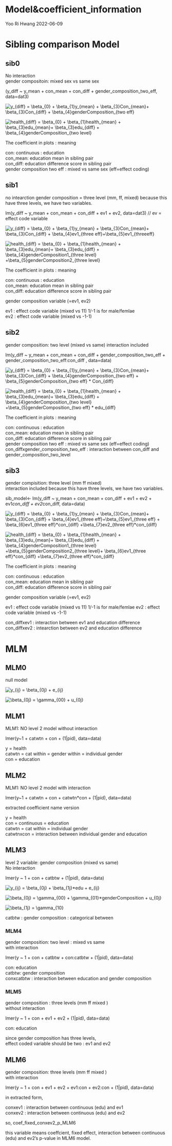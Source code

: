 Model&coefficient_information
================
Yoo Ri Hwang
2022-06-09

# Sibling comparison Model

## sib0

No interaction  
gender compositoin: mixed sex vs same sex

(y_diff \~ y_mean + con_mean + con_diff + gender_composition_two_eff,
data=dat3)

![y\_{diff} = \\beta\_{0} + \\beta\_{1}y\_{mean} + \\beta\_{3}Con\_{mean}+ \\beta\_{3}Con\_{diff} + \\beta\_{4}genderComposition\_{two eff}](https://latex.codecogs.com/png.image?%5Cdpi%7B110%7D&space;%5Cbg_white&space;y_%7Bdiff%7D%20%3D%20%5Cbeta_%7B0%7D%20%2B%20%5Cbeta_%7B1%7Dy_%7Bmean%7D%20%2B%20%5Cbeta_%7B3%7DCon_%7Bmean%7D%2B%20%5Cbeta_%7B3%7DCon_%7Bdiff%7D%20%2B%20%5Cbeta_%7B4%7DgenderComposition_%7Btwo%20eff%7D "y_{diff} = \beta_{0} + \beta_{1}y_{mean} + \beta_{3}Con_{mean}+ \beta_{3}Con_{diff} + \beta_{4}genderComposition_{two eff}")

![health\_{diff} = \\beta\_{0} + \\beta\_{1}health\_{mean} + \\beta\_{3}edu\_{mean}+ \\beta\_{3}edu\_{diff} + \\beta\_{4}genderComposition\_{two level}](https://latex.codecogs.com/png.image?%5Cdpi%7B110%7D&space;%5Cbg_white&space;health_%7Bdiff%7D%20%3D%20%5Cbeta_%7B0%7D%20%2B%20%5Cbeta_%7B1%7Dhealth_%7Bmean%7D%20%2B%20%5Cbeta_%7B3%7Dedu_%7Bmean%7D%2B%20%5Cbeta_%7B3%7Dedu_%7Bdiff%7D%20%2B%20%5Cbeta_%7B4%7DgenderComposition_%7Btwo%20level%7D "health_{diff} = \beta_{0} + \beta_{1}health_{mean} + \beta_{3}edu_{mean}+ \beta_{3}edu_{diff} + \beta_{4}genderComposition_{two level}")

The coefficient in plots : meaning

con: continuous : education  
con_mean: education mean in sibling pair  
con_diff: education difference score in sibling pair  
gender composition two eff : mixed vs same sex (eff=effect coding)

## sib1

no intearction gender composition = three level (mm, ff, mixed) because
this have three levels, we have two variables.

lm(y_diff \~ y_mean + con_mean + con_diff + ev1 + ev2, data=dat3) // ev
= effect code variable

![y\_{diff} = \\beta\_{0} + \\beta\_{1}y\_{mean} + \\beta\_{3}Con\_{mean}+ \\beta\_{3}Con\_{diff} + \\beta\_{4}ev1\_{three eff}+\\beta\_{5}ev1\_{threeeff}](https://latex.codecogs.com/png.image?%5Cdpi%7B110%7D&space;%5Cbg_white&space;y_%7Bdiff%7D%20%3D%20%5Cbeta_%7B0%7D%20%2B%20%5Cbeta_%7B1%7Dy_%7Bmean%7D%20%2B%20%5Cbeta_%7B3%7DCon_%7Bmean%7D%2B%20%5Cbeta_%7B3%7DCon_%7Bdiff%7D%20%2B%20%5Cbeta_%7B4%7Dev1_%7Bthree%20eff%7D%2B%5Cbeta_%7B5%7Dev1_%7Bthreeeff%7D "y_{diff} = \beta_{0} + \beta_{1}y_{mean} + \beta_{3}Con_{mean}+ \beta_{3}Con_{diff} + \beta_{4}ev1_{three eff}+\beta_{5}ev1_{threeeff}")

![health\_{diff} = \\beta\_{0} + \\beta\_{1}health\_{mean} + \\beta\_{3}edu\_{mean}+ \\beta\_{3}edu\_{diff} + \\beta\_{4}genderComposition1\_{three level} +\\beta\_{5}genderComposition2\_{three level} ](https://latex.codecogs.com/png.image?%5Cdpi%7B110%7D&space;%5Cbg_white&space;health_%7Bdiff%7D%20%3D%20%5Cbeta_%7B0%7D%20%2B%20%5Cbeta_%7B1%7Dhealth_%7Bmean%7D%20%2B%20%5Cbeta_%7B3%7Dedu_%7Bmean%7D%2B%20%5Cbeta_%7B3%7Dedu_%7Bdiff%7D%20%2B%20%5Cbeta_%7B4%7DgenderComposition1_%7Bthree%20level%7D%20%2B%5Cbeta_%7B5%7DgenderComposition2_%7Bthree%20level%7D%20 "health_{diff} = \beta_{0} + \beta_{1}health_{mean} + \beta_{3}edu_{mean}+ \beta_{3}edu_{diff} + \beta_{4}genderComposition1_{three level} +\beta_{5}genderComposition2_{three level} ")

The coefficient in plots : meaning

con: continuous : education  
con_mean: education mean in sibling pair  
con_diff: education difference score in sibling pair

gender composition variable (=ev1, ev2)

ev1 : effect code variable (mixed vs 11) 1/-1 is for male/femlae  
ev2 : effect code variable (mixed vs -1-1)

## sib2

gender composition: two level (mixed vs same) interaction included

lm(y_diff \~ y_mean + con_mean + con_diff + gender_composition_two_eff +
gender_composition_two_eff:con_diff , data=data)

![y\_{diff} = \\beta\_{0} + \\beta\_{1}y\_{mean} + \\beta\_{3}Con\_{mean}+ \\beta\_{3}Con\_{diff} + \\beta\_{4}genderComposition\_{two eff} + \\beta\_{5}genderComposition\_{two eff} \* Con\_{diff}](https://latex.codecogs.com/png.image?%5Cdpi%7B110%7D&space;%5Cbg_white&space;y_%7Bdiff%7D%20%3D%20%5Cbeta_%7B0%7D%20%2B%20%5Cbeta_%7B1%7Dy_%7Bmean%7D%20%2B%20%5Cbeta_%7B3%7DCon_%7Bmean%7D%2B%20%5Cbeta_%7B3%7DCon_%7Bdiff%7D%20%2B%20%5Cbeta_%7B4%7DgenderComposition_%7Btwo%20eff%7D%20%2B%20%5Cbeta_%7B5%7DgenderComposition_%7Btwo%20eff%7D%20%2A%20Con_%7Bdiff%7D "y_{diff} = \beta_{0} + \beta_{1}y_{mean} + \beta_{3}Con_{mean}+ \beta_{3}Con_{diff} + \beta_{4}genderComposition_{two eff} + \beta_{5}genderComposition_{two eff} * Con_{diff}")

![health\_{diff} = \\beta\_{0} + \\beta\_{1}health\_{mean} + \\beta\_{3}edu\_{mean}+ \\beta\_{3}edu\_{diff} + \\beta\_{4}genderComposition\_{two level} +\\beta\_{5}genderComposition\_{two eff} \* edu\_{diff}](https://latex.codecogs.com/png.image?%5Cdpi%7B110%7D&space;%5Cbg_white&space;health_%7Bdiff%7D%20%3D%20%5Cbeta_%7B0%7D%20%2B%20%5Cbeta_%7B1%7Dhealth_%7Bmean%7D%20%2B%20%5Cbeta_%7B3%7Dedu_%7Bmean%7D%2B%20%5Cbeta_%7B3%7Dedu_%7Bdiff%7D%20%2B%20%5Cbeta_%7B4%7DgenderComposition_%7Btwo%20level%7D%20%2B%5Cbeta_%7B5%7DgenderComposition_%7Btwo%20eff%7D%20%2A%20edu_%7Bdiff%7D "health_{diff} = \beta_{0} + \beta_{1}health_{mean} + \beta_{3}edu_{mean}+ \beta_{3}edu_{diff} + \beta_{4}genderComposition_{two level} +\beta_{5}genderComposition_{two eff} * edu_{diff}")

The coefficient in plots : meaning

con: continuous : education  
con_mean: education mean in sibling pair  
con_diff: education difference score in sibling pair  
gender composition two eff : mixed vs same sex (eff=effect coding)  
con_diffxgender_composition_two_eff : interaction between con_diff and
gender_composition_two_level

## sib3

gender compisition: three level (mm ff mixed)  
interaction included because this have three levels, we have two
variables.

sib_model\<- lm(y_diff \~ y_mean + con_mean + con_diff + ev1 + ev2 +
ev1*con_diff + ev2*con_diff, data=data)

![y\_{diff} = \\beta\_{0} + \\beta\_{1}y\_{mean} + \\beta\_{3}Con\_{mean}+ \\beta\_{3}Con\_{diff} + \\beta\_{4}ev1\_{three eff}+\\beta\_{5}ev1\_{three eff} + \\beta\_{6}ev1\_{three eff}\*con\_{diff} +\\beta\_{7}ev2\_{three eff}\*con\_{diff} ](https://latex.codecogs.com/png.image?%5Cdpi%7B110%7D&space;%5Cbg_white&space;y_%7Bdiff%7D%20%3D%20%5Cbeta_%7B0%7D%20%2B%20%5Cbeta_%7B1%7Dy_%7Bmean%7D%20%2B%20%5Cbeta_%7B3%7DCon_%7Bmean%7D%2B%20%5Cbeta_%7B3%7DCon_%7Bdiff%7D%20%2B%20%5Cbeta_%7B4%7Dev1_%7Bthree%20eff%7D%2B%5Cbeta_%7B5%7Dev1_%7Bthree%20eff%7D%20%2B%20%5Cbeta_%7B6%7Dev1_%7Bthree%20eff%7D%2Acon_%7Bdiff%7D%20%2B%5Cbeta_%7B7%7Dev2_%7Bthree%20eff%7D%2Acon_%7Bdiff%7D%20 "y_{diff} = \beta_{0} + \beta_{1}y_{mean} + \beta_{3}Con_{mean}+ \beta_{3}Con_{diff} + \beta_{4}ev1_{three eff}+\beta_{5}ev1_{three eff} + \beta_{6}ev1_{three eff}*con_{diff} +\beta_{7}ev2_{three eff}*con_{diff} ")

![health\_{diff} = \\beta\_{0} + \\beta\_{1}health\_{mean} + \\beta\_{3}edu\_{mean}+ \\beta\_{3}edu\_{diff} + \\beta\_{4}genderComposition1\_{three level} +\\beta\_{5}genderComposition2\_{three level}+ \\beta\_{6}ev1\_{three eff}\*con\_{diff} +\\beta\_{7}ev2\_{three eff}\*con\_{diff} ](https://latex.codecogs.com/png.image?%5Cdpi%7B110%7D&space;%5Cbg_white&space;health_%7Bdiff%7D%20%3D%20%5Cbeta_%7B0%7D%20%2B%20%5Cbeta_%7B1%7Dhealth_%7Bmean%7D%20%2B%20%5Cbeta_%7B3%7Dedu_%7Bmean%7D%2B%20%5Cbeta_%7B3%7Dedu_%7Bdiff%7D%20%2B%20%5Cbeta_%7B4%7DgenderComposition1_%7Bthree%20level%7D%20%2B%5Cbeta_%7B5%7DgenderComposition2_%7Bthree%20level%7D%2B%20%5Cbeta_%7B6%7Dev1_%7Bthree%20eff%7D%2Acon_%7Bdiff%7D%20%2B%5Cbeta_%7B7%7Dev2_%7Bthree%20eff%7D%2Acon_%7Bdiff%7D%20 "health_{diff} = \beta_{0} + \beta_{1}health_{mean} + \beta_{3}edu_{mean}+ \beta_{3}edu_{diff} + \beta_{4}genderComposition1_{three level} +\beta_{5}genderComposition2_{three level}+ \beta_{6}ev1_{three eff}*con_{diff} +\beta_{7}ev2_{three eff}*con_{diff} ")

The coefficient in plots : meaning

con: continuous : education  
con_mean: education mean in sibling pair  
con_diff: education difference score in sibling pair

gender composition variable (=ev1, ev2)

ev1 : effect code variable (mixed vs 11) 1/-1 is for male/femlae ev2 :
effect code variable (mixed vs -1-1)

con_diffxev1 : interaction between ev1 and education difference
con_diffxev2 : intearction between ev2 and education difference

# MLM

## MLM0

null model

![y\_{ij} = \\beta\_{0j} + e\_{ij}](https://latex.codecogs.com/png.image?%5Cdpi%7B110%7D&space;%5Cbg_white&space;y_%7Bij%7D%20%3D%20%5Cbeta_%7B0j%7D%20%2B%20e_%7Bij%7D "y_{ij} = \beta_{0j} + e_{ij}")

![ \\beta\_{0j} = \\gamma\_{00} + u\_{0j}](https://latex.codecogs.com/png.image?%5Cdpi%7B110%7D&space;%5Cbg_white&space;%20%5Cbeta_%7B0j%7D%20%3D%20%5Cgamma_%7B00%7D%20%2B%20u_%7B0j%7D " \beta_{0j} = \gamma_{00} + u_{0j}")

## MLM1

MLM1: NO level 2 model without interaction

lmer(y\~1 + catwtn + con + (1\|pid), data=data)

y = health  
catwtn = cat within = gender within = individual gender  
con = education

## MLM2

MLM1: NO level 2 model with interaction

lmer(y\~1 + catwtn + con + catwtn\*con + (1\|pid), data=data)

extracted coefficient name version

y = health  
con = continuous = education  
catwtn = cat within = individual gender  
catwtnxcon = interaction between individual gender and education

## MLM3

level 2 variable: gender composition (mixed vs same)  
No interaction

lmer(y \~ 1 + con + catbtw + (1\|pid), data=data)

![y\_{ij} = \\beta\_{0j} + \\beta\_{1j}\*edu + e\_{ij}](https://latex.codecogs.com/png.image?%5Cdpi%7B110%7D&space;%5Cbg_white&space;y_%7Bij%7D%20%3D%20%5Cbeta_%7B0j%7D%20%2B%20%5Cbeta_%7B1j%7D%2Aedu%20%2B%20e_%7Bij%7D "y_{ij} = \beta_{0j} + \beta_{1j}*edu + e_{ij}")

![ \\beta\_{0j} = \\gamma\_{00} + \\gamma\_{01}\*genderComposition + u\_{0j}](https://latex.codecogs.com/png.image?%5Cdpi%7B110%7D&space;%5Cbg_white&space;%20%5Cbeta_%7B0j%7D%20%3D%20%5Cgamma_%7B00%7D%20%2B%20%5Cgamma_%7B01%7D%2AgenderComposition%20%2B%20u_%7B0j%7D " \beta_{0j} = \gamma_{00} + \gamma_{01}*genderComposition + u_{0j}")

![ \\beta\_{1j} = \\gamma\_{10}](https://latex.codecogs.com/png.image?%5Cdpi%7B110%7D&space;%5Cbg_white&space;%20%5Cbeta_%7B1j%7D%20%3D%20%5Cgamma_%7B10%7D " \beta_{1j} = \gamma_{10}")

catbtw : gender composition : categorical between

### MLM4

gender composition: two level : mixed vs same  
with interaction

lmer(y \~ 1 + con + catbtw + con:catbtw + (1\|pid), data=data)

con: education  
catbtw: gender composition  
conxcatbtw : interaction between education and gender composition

### MLM5

gender composition : three levels (mm ff mixed )  
without interaction

lmer(y \~ 1 + con + ev1 + ev2 + (1\|pid), data=data)

con: education

since gender composition has three levels,  
effect coded variable should be two : ev1 and ev2

## MLM6

gender composition: three levels (mm ff mixed )  
with interaction

lmer(y \~ 1 + con + ev1 + ev2 + ev1:con + ev2:con + (1\|pid), data=data)

in extracted form,

conxev1 : interaction between continuous (edu) and ev1  
conxev2 : interaction between continuous (edu) and ev2

so, coef_fixed_conxev2_p\_MLM6

this variable means coeffcient, fixed effect, interaction between
continuous (edu) and ev2’s p-value in MLM6 model.
